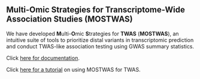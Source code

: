 ## Multi-Omic Strategies for Transcriptome-Wide Association Studies (MOSTWAS)

We have developed **M**ulti-**O**mic
**S**trategies for **TWAS** (**MOSTWAS**),
an intuitive suite of tools to prioritize distal
variants in transcriptomic prediction and conduct
TWAS-like association testing using GWAS summary statistics.

Click [here for documentation](https://bhattacharya-a-bt.github.io/MOSTWAS/reference/index.html).

Click [here for a tutorial](https://bhattacharya-a-bt.github.io/MOSTWAS/articles/MOSTWAS_vignette.html) on using MOSTWAS for TWAS.

